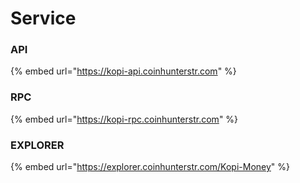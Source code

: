 # Service

### API

{% embed url="https://kopi-api.coinhunterstr.com" %}

### RPC

{% embed url="https://kopi-rpc.coinhunterstr.com" %}

### EXPLORER

{% embed url="https://explorer.coinhunterstr.com/Kopi-Money" %}
